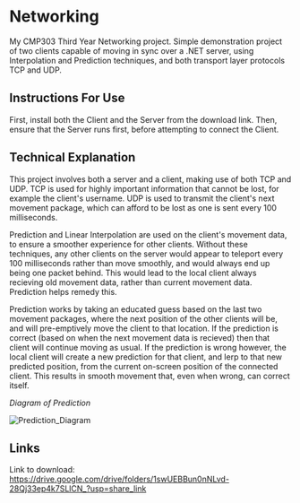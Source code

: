 # Networking
My CMP303 Third Year Networking project. Simple demonstration project of two clients capable of moving in sync over a .NET server, using Interpolation and Prediction techniques, and both transport layer protocols TCP and UDP. 

## Instructions For Use
First, install both the Client and the Server from the download link.
Then, ensure that the Server runs first, before attempting to connect the Client.

## Technical Explanation
This project involves both a server and a client, making use of both TCP and UDP. TCP is used for highly important information that cannot be lost, for example the client's username. UDP is used to transmit the client's next movement package, which can afford to be lost as one is sent every 100 milliseconds. 

Prediction and Linear Interpolation are used on the client's movement data, to ensure a smoother experience for other clients. Without these techniques, any other clients on the server would appear to teleport every 100 milliseconds rather than move smoothly, and would always end up being one packet behind. This would lead to the local client always recieving old movement data, rather than current movement data. Prediction helps remedy this.

Prediction works by taking an educated guess based on the last two movement packages, where the next position of the other clients will be, and will pre-emptively move the client to that location. If the prediction is correct (based on when the next movement data is recieved) then that client will continue moving as usual. If the prediction is wrong however, the local client will create a new prediction for that client, and lerp to that new predicted position, from the current on-screen position of the connected client. This results in smooth movement that, even when wrong, can correct itself.

*Diagram of Prediction*

![Prediction_Diagram](https://github.com/user-attachments/assets/7f64365d-efcd-419a-85bd-59297aa64ed4)

## Links
Link to download: https://drive.google.com/drive/folders/1swUEBBun0nNLvd-28Qj33ep4k7SLlCN_?usp=share_link
